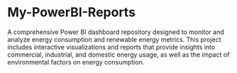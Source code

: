 # My-PowerBI-Reports
A comprehensive Power BI dashboard repository designed to monitor and analyze energy consumption and renewable energy metrics. This project includes interactive visualizations and reports that provide insights into commercial, industrial, and domestic energy usage, as well as the impact of environmental factors on energy consumption.
